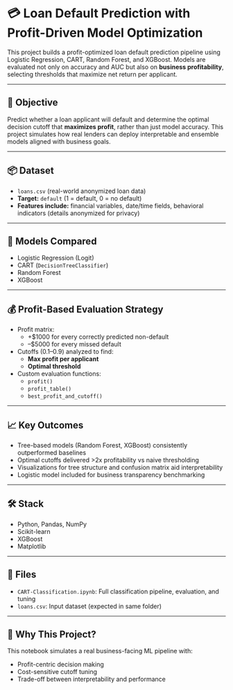 # 💳 Loan Default Prediction with Profit-Driven Model Optimization

This project builds a profit-optimized loan default prediction pipeline using Logistic Regression, CART, Random Forest, and XGBoost. Models are evaluated not only on accuracy and AUC but also on **business profitability**, selecting thresholds that maximize net return per applicant.

---

## 🎯 Objective

Predict whether a loan applicant will default and determine the optimal decision cutoff that **maximizes profit**, rather than just model accuracy. This project simulates how real lenders can deploy interpretable and ensemble models aligned with business goals.

---

## 📦 Dataset

- `loans.csv` (real-world anonymized loan data)
- **Target:** `default` (1 = default, 0 = no default)
- **Features include:** financial variables, date/time fields, behavioral indicators (details anonymized for privacy)

---

## 🧠 Models Compared

- Logistic Regression (Logit)
- CART (`DecisionTreeClassifier`)
- Random Forest
- XGBoost

---

## 💰 Profit-Based Evaluation Strategy

- Profit matrix:
  - +$1000 for every correctly predicted non-default
  - –$5000 for every missed default
- Cutoffs (0.1–0.9) analyzed to find:
  - **Max profit per applicant**
  - **Optimal threshold**
- Custom evaluation functions:
  - `profit()`
  - `profit_table()`
  - `best_profit_and_cutoff()`

---

## 📈 Key Outcomes

- Tree-based models (Random Forest, XGBoost) consistently outperformed baselines
- Optimal cutoffs delivered >2x profitability vs naive thresholding
- Visualizations for tree structure and confusion matrix aid interpretability
- Logistic model included for business transparency benchmarking

---

## 🛠️ Stack

- Python, Pandas, NumPy
- Scikit-learn
- XGBoost
- Matplotlib

---

## 📁 Files

- `CART-Classification.ipynb`: Full classification pipeline, evaluation, and tuning
- `loans.csv`: Input dataset (expected in same folder)

---

## 🧠 Why This Project?

This notebook simulates a real business-facing ML pipeline with:
- Profit-centric decision making
- Cost-sensitive cutoff tuning
- Trade-off between interpretability and performance

